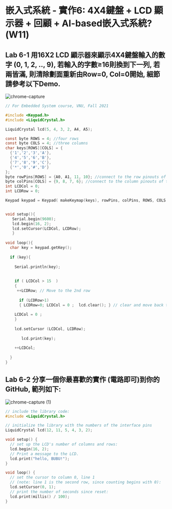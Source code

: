 # 嵌入式系統 - 實作6: 4X4鍵盤 + LCD 顯示器 + 回顧 + AI-based嵌入式系統? (W11)
## Lab 6-1 用16X2 LCD 顯示器來顯示4X4鍵盤輸入的數字 (0, 1, 2, .., 9), 若輸入的字數≥16則換到下一列, 若兩皆滿, 則清除劃面重新由Row=0, Col=0開始, 細節請參考以下Demo.
![chrome-capture](https://user-images.githubusercontent.com/89329299/139566818-01a2d54e-7987-48bc-b539-dd2c6d81165c.gif)
````C
// For Embedded System course, VNU, Fall 2021 

#include <Keypad.h>
#include <LiquidCrystal.h>

LiquidCrystal lcd(5, 4, 3, 2, A4, A5);

const byte ROWS = 4; //four rows
const byte COLS = 4; //three columns
char keys[ROWS][COLS] = {
  {'1','2','3','A'},
  {'4','5','6','B'},
  {'7','8','9','C'},
  {'*','0','#','D'}
};
byte rowPins[ROWS] = {A0, A1, 11, 10}; //connect to the row pinouts of the keypad
byte colPins[COLS] = {9, 8, 7, 6}; //connect to the column pinouts of the keypad
int LCDCol = 0;
int LCDRow = 0;

Keypad keypad = Keypad( makeKeymap(keys), rowPins, colPins, ROWS, COLS );


void setup(){
   Serial.begin(9600);
   lcd.begin(16, 2);
   lcd.setCursor(LCDCol, LCDRow);
   }
  
void loop(){
  char key = keypad.getKey();
  
  if (key){
    
    Serial.println(key);
           
    
    if ( LCDCol > 15  )
    {   
     ++LCDRow; // Move to the 2nd row
      
      if (LCDRow>1)
      { LCDRow=0; LCDCol = 0 ;  lcd.clear(); } // clear and move back the 1st row
   
    LCDCol = 0 ;
    }
         
    lcd.setCursor (LCDCol, LCDRow); 
    
       lcd.print(key);
    
    ++LCDCol;
    
  }
}
````
## Lab 6-2 分享一個你最喜歡的實作 (電路即可)到你的GitHub, 範列如下:
![chrome-capture (1)](https://user-images.githubusercontent.com/89329299/139566982-18e6dbb5-0bf6-4abd-b6f3-0b8ae94a0734.gif)
````C
// include the library code:
#include <LiquidCrystal.h>

// initialize the library with the numbers of the interface pins
LiquidCrystal lcd(12, 11, 5, 4, 3, 2);

void setup() {
  // set up the LCD's number of columns and rows:
  lcd.begin(16, 2);
  // Print a message to the LCD.
  lcd.print("hello, BUBU!");
}

void loop() {
  // set the cursor to column 0, line 1
  // (note: line 1 is the second row, since counting begins with 0):
  lcd.setCursor(0, 1);
  // print the number of seconds since reset:
  lcd.print(millis() / 100);
}
````

